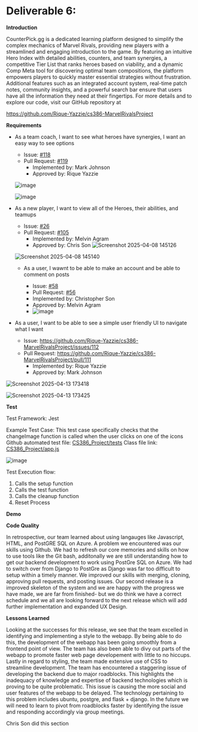 # Deliverable 6:

**Introduction**

CounterPick.gg is a dedicated learning platform designed to simplify the complex mechanics of Marvel Rivals, providing new players with a streamlined and engaging introduction to the game. By featuring an intuitive Hero Index with detailed abilities, counters, and team synergies, a competitive Tier List that ranks heroes based on viability, and a dynamic Comp Meta tool for discovering optimal team compositions, the platform empowers players to quickly master essential strategies without frustration. Additional features such as an integrated account system, real-time patch notes, community insights, and a powerful search bar ensure that users have all the information they need at their fingertips. For more details and to explore our code, visit our GitHub repository at

https://github.com/Rique-Yazzie/cs386-MarvelRivalsProject

**Requirements**

- As a team coach, I want to see what heroes have synergies, I want an easy way to see options

  * Issue: [#118](https://github.com/Rique-Yazzie/cs386-MarvelRivalsProject/issues/118)
  * Pull Request: [#119](https://github.com/Rique-Yazzie/cs386-MarvelRivalsProject/pull/119)
     * Implemented by: Mark Johnson
     * Approved by: Rique Yazzie
       
  ![image](https://github.com/user-attachments/assets/ed665f5d-f65a-44ff-8f06-32a2be2010cb)

  ![image](https://github.com/user-attachments/assets/bcff8004-b6d4-4f02-b151-cbe4c27aad38)

- As a new player, I want to view all of the Heroes, their abilities, and teamups 

  * Issue: [#26](https://github.com/Rique-Yazzie/cs386-MarvelRivalsProject/issues/26)
  * Pull Request: [#105](https://github.com/Rique-Yazzie/cs386-MarvelRivalsProject/pull/105)
    * Implemented by: Melvin Agram
    * Approved by: Chris Son
  ![Screenshot 2025-04-08 145126](https://github.com/user-attachments/assets/5503410a-4200-493a-863a-41c6f1c3f94b)

  ![Screenshot 2025-04-08 145140](https://github.com/user-attachments/assets/7faf210e-c129-455a-956f-008dc0c7a564)


  - As a user, I wawnt to be able to make an account and be able to comment on posts

    * Issue: [#58](https://github.com/Rique-Yazzie/cs386-MarvelRivalsProject/issues/58)
    * Pull Request: [#56](https://github.com/Rique-Yazzie/cs386-MarvelRivalsProject/pull/56)
     * Implemented by: Christopher Son
     * Approved by: Melvin Agram
    * ![image](https://github.com/user-attachments/assets/20cab845-3560-42e2-919b-8e74e86cfda1)

- As a user, I want to be able to see a simple user friendly UI to navigate what I want

  * Issue: https://github.com/Rique-Yazzie/cs386-MarvelRivalsProject/issues/112
  * Pull Request: https://github.com/Rique-Yazzie/cs386-MarvelRivalsProject/pull/111
     * Implemented by: Rique Yazzie
     * Approved by: Mark Johnson
   
 ![Screenshot 2025-04-13 173418](https://github.com/user-attachments/assets/7cc48222-8eeb-4c88-8d2f-58edb2613464)

 ![Screenshot 2025-04-13 173425](https://github.com/user-attachments/assets/37e2559a-df03-41b2-b0bb-44baf31416f6)


**Test**

Test Framework: Jest 

Example Test Case: This test case specifically checks that the changeImage function is called when the user clicks on one of the icons
Github automated test file: [CS386_Project/tests](https://github.com/Rique-Yazzie/cs386-MarvelRivalsProject/tree/Riques-Branch/CS386_Project/tests) 
Class file link: [CS386_Project/app.js](https://github.com/Rique-Yazzie/cs386-MarvelRivalsProject/blob/Riques-Branch/CS386_Project/app.js)

![image](https://github.com/user-attachments/assets/b7aeb6d8-f676-48f2-b84b-687c298d5ab1)


Test Execution flow:

1. Calls the setup function
2. Calls the test function
3. Calls the cleanup function
4. Reset Process


**Demo**

**Code Quality**

In retrospective, our team learned about using langauges like Javascript, HTML, and PostGRE SQL on Azure. A problem we encountered was our skills using Github. We had to refresh our core memories and skills on how to use tools like the Git bash, additonally we are still understanding how to get our backend development to work using PostGre SQL on Azure. We had to switch over from Django to PostGre as Django was far too difficult to setup within a timely manner.
We improved our skills with merging, cloning, approving pull requests, and posting issues. Our second release is
a improved skeleton of the system and we are happy with the progress we have made, we are far from finished- but we do think we have a correct schedule and we all are looking forward to the next release which will add further implementation and expanded UX Design. 

**Lessons Learned**

Looking at the successes for this release, we see that the team excelled in identifying and implementing a style to the webapp. By being able to do this, the development of the webapp has been going smoothly from a frontend point of view. The team has also been able to divy out parts of the webapp to promote faster web page developement with little to no hiccups. Lastly in regard to styling, the team made extensive use of CSS to streamline development. The team has encountered a staggering issue of developing the backend due to major roadblocks. This highlights the inadequacy of knowledge and expertise of backend technologies which is proving to be quite problematic. This issue is causing the more social and user features of the webapp to be delayed. The technology pertaining to this problem includes ubuntu, postgre, and flask + django. In the future we will need to learn to pivot from roadblocks faster by identifying the issue and responding accordingly via group meetings.  

Chris Son did this section
